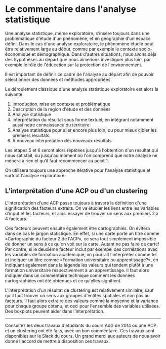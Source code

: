 # Le commentaire dans l'analyse statistique



Une analyse statistique, même exploratoire, s'insère toujours dans une problématique d'étude d'un phénomène, et en géographie d'un espace défini. Dans le cas d'une analyse exploratoire, le phénomène étudié peut être relativement large au début, comme par exemple le contexte socio-économique et démographique. Dans d'autres situations, nous avons déjà des hypothèses au départ que nous aimerions investiguer plus loin, par exemple le rôle de l'éducation sur la protection de l'environnement.

Il est important de définir ce cadre de l'analyse au départ afin de pouvoir sélectionner des données et méthodes appropriées.

Le déroulement classique d'une analyse statistique exploratoire est alors la suivante:

1. Introduction, mise en contexte et problématique
2. Description de la région d'étude et des données
3. Analyse statistique
4. Interprétation du résultat sous forme textuel, en intégrant notamment aussi notre connaissance du territoire
5. Analyse statistique pour aller encore plus loin, ou pour mieux cibler les premiers résultats
6. À nouveau interprétation des nouveaux résultats

Les étapes 5 et 6 seront alors répétées jusqu'à l'obtention d'un résultat qui nous satisfait, ou jusqu'au moment où l'on comprend que notre analyse ne mènera à rien et qu'il faut recommencer au point 1.

On utilisera toujours une approche itérative pour l'analyse statistique et surtout l'analyse exploratoire.



## L'interprétation d'une ACP ou d'un clustering

L'interprétation d'une ACP passe toujours à travers la définition d'une signification des facteurs extraits. On va étudier les liens entre les variables d'input et les facteurs, et ainsi essayer de trouver un sens aux premiers 2 à 4 facteurs.

Ces facteurs peuvent ensuite également être cartographiés. On évitera dans ce cas le jargon statistique. En effet, si une carte porte un titre comme «Cartographie du facteur 2 de l'ACP», ce sera tout simplement impossible de donner un sens à ce qu'on voit sur la carte. Autant ne pas faire de carte! Par contre, si le deuxième facteur inclut par exempel des corrélations avec les variables de formation académique, on pourrait l'interpréter comme tel et indiquer un titre comme «Formation universitaire ou apprentissage?», en indiquant également dans la légende les valeurs qui tendent plutôt à une formation universitaire respectivement à un apprentissage. Il faut alors indiquer dans un commentaire technique comment les données cartographiées ont été obtenues et ce qu'elles signifient.

L'interprétation d'un résultat de clustering est relativement similaire, sauf qu'il faut trouver un sens aux groupes d'entités spatiales et non pas au facteurs. Il faut alors extraire des valeurs comme la moyenne et la variance pour chaque groupe obtenu, et ceci pour l'ensemble des variables utilisées. Des boxplots peuvent aider dans l'interprétation.



<hr />

Consultez les deux travaux d'étudiants du cours AdG de 2014 où une ACP et un clustering ont été faits, avec un bon commentaire. Ces travaux sont disponibles sur le Slack du cours. Un grand merci aux auteurs de nous avoir donné l'accord de mettre à disposition ces travaux.